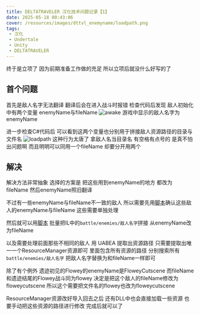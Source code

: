 ```yaml
---
title: DELTATRAVELER 汉化技术问题记录【1】
date: 2025-05-18 00:43:06
cover: /resources/images/dttvl_enemyname/loadpath.png
tags:
 - 汉化
 - Undertale
 - Unity
 - DELTATRAVELER
---
```


终于是立项了
因为前期准备工作做的充足
所以立项后就没什么好写的了

## 首个问题
首先是敌人名字无法翻译
翻译后会在进入战斗时报错
检查代码后发现 敌人初始化中有两个变量
enemyName与fileName
![awake](./resources/images/dttvl_enemyname/awake.png)
游戏中显示的敌人名字为enemyName

进一步检查C#代码后 可以看到这两个变量也分别用于拼接敌人资源路径的目录与文件名
![loadpath](./resources/images/dttvl_enemyname/loadpath.png)
这种行为太唐了 拿敌人名当目录名
有空格有点号的 是真不怕出问题啊
而且明明可以同用一个fileName 却要分开用两个

## 解决
解决方法非常抽象
选择的方案是 把这些用到enemyName的地方 都改为fileName
然后enemyName照旧翻译

不过有一些enemyName与fileName不一致的敌人
所以需要先用[脚本](https://github.com/UTCLC/DTTVL-Scripts/blob/main/EnemyNameFileNameDiffCheck.py)确认这些敌人的enemyName与fileName
这些需要单独处理

然后就可以用[脚本](https://github.com/UTCLC/DTTVL-Scripts/blob/main/ReplaceEnemyName2FileName.py)
批量把IL中的`battle/enemies/敌人名字`拼接 从enemyName改为fileName

以及需要处理前面那些不相同的敌人
用 UABEA 提取出资源路径
只需要提取出唯一一个ResourceManager资源即可
里面包含所有资源的路径
分别搜索所有`battle/enemies/敌人名字` 把敌人名字替换为和fileName一样即可

除了有个例外
遗迹初见的Flowey的enemyName是FloweyCutscene
而fileName和遗迹结尾的Flowey战斗同为flowey
决定是把这个敌人的fileName修改为floweycutscene
所以这个需要把文件名的flowey也改为floweycutscene

ResourceManager资源改好导入回去之后
还有DLL中也会直接加载一些资源
也要手动把这些资源的路径进行修改
完成后就可以了